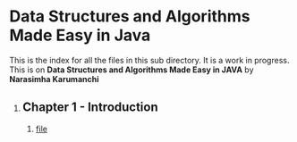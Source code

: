 # Data Structures and Algorithms Made Easy in Java

This is the index for all the files in this sub directory. It is a work in progress. 
This is on **Data Structures and Algorithms Made Easy in JAVA** by **Narasimha Karumanchi**

1. ## Chapter 1 - Introduction
    1. [file]()
